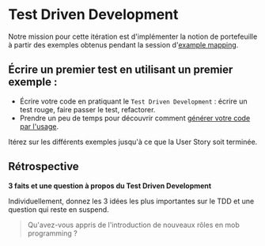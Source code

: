 # Test Driven Development

Notre mission pour cette itération est d'implémenter la notion de portefeuille à partir des exemples obtenus pendant la session d'[example mapping](./06-example-mapping.md).

## Écrire un premier test en utilisant un premier exemple :
- Écrire votre code en pratiquant le `Test Driven Development` : écrire un test rouge, faire passer le test, refactorer.
- Prendre un peu de temps pour découvrir comment [générer votre code par l'usage](https://xtrem-tdd.netlify.app/Flavours/generate-code-from-usage).

Itérez sur les différents exemples jusqu'à ce que la User Story soit terminée.

## Rétrospective

**3 faits et une question à propos du Test Driven Development**

Individuellement, donnez les 3 idées les plus importantes sur le TDD et une question qui reste en suspend.

> Qu'avez-vous appris de l'introduction de nouveaux rôles en mob programming ?

